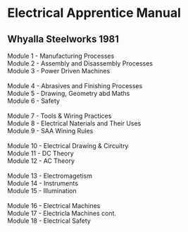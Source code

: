 <h1>Electrical Apprentice Manual </h1>
<h2>Whyalla Steelworks 1981</h2>


Module 1 - Manufacturing Processes <BR>
Module 2 - Assembly and Disassembly Processes<BR>
Module 3 - Power Driven Machines<BR><BR>
Module 4 - Abrasives and Finishing Processes<BR>
Module 5 - Drawing, Geometry abd Maths<BR>
Module 6 - Safety<BR><BR>
Module 7 - Tools & Wiring Practices<BR>
Module 8 - Electrical Naterials and Their Uses<BR>
Module 9 - SAA Wining Rules<BR><BR>
Module 10 - Electrical Drawing & Circuitry<BR>
Module 11 - DC Theory<BR>
Module 12 - AC Theory<BR><BR>
Module 13 - Electromagetism<BR>
Module 14 - Instruments<BR>
Module 15 - Illumination<BR><BR>
Module 16 - Electrical Machines<BR>
Module 17 - Electricla Machines cont.<BR>
Module 18 - Electrical Safety<BR>
